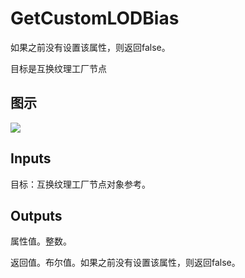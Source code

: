# GetCustomLODBias

如果之前没有设置该属性，则返回false。

目标是互换纹理工厂节点

## 图示

![]($-20221218-19344072.png)

## Inputs

目标：互换纹理工厂节点对象参考。  

## Outputs

属性值。整数。

返回值。布尔值。如果之前没有设置该属性，则返回false。
